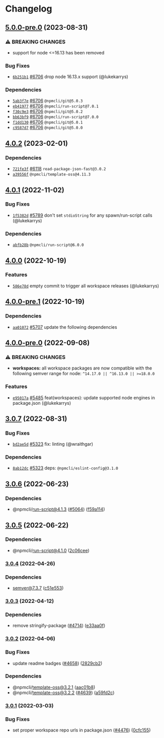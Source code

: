 # Changelog

## [5.0.0-pre.0](https://github.com/npm/cli/compare/libnpmversion-v4.0.2...libnpmversion-v5.0.0-pre.0) (2023-08-31)

### ⚠️ BREAKING CHANGES

* support for node <=16.13 has been removed

### Bug Fixes

* [`6b251b1`](https://github.com/npm/cli/commit/6b251b1009648b36d49b83a2cc407c348fa225e0) [#6706](https://github.com/npm/cli/pull/6706) drop node 16.13.x support (@lukekarrys)

### Dependencies

* [`5ab3f7e`](https://github.com/npm/cli/commit/5ab3f7e944b12481cb1164175c7a79d24d5e3ac5) [#6706](https://github.com/npm/cli/pull/6706) `@npmcli/git@5.0.3`
* [`eb41977`](https://github.com/npm/cli/commit/eb41977c56cbac88fa7d02f88dbf630cc652471a) [#6706](https://github.com/npm/cli/pull/6706) `@npmcli/run-script@7.0.1`
* [`f30c9e3`](https://github.com/npm/cli/commit/f30c9e30c2a6d777ea31157a90fddadc81fd11d0) [#6706](https://github.com/npm/cli/pull/6706) `@npmcli/git@5.0.2`
* [`bb63bf9`](https://github.com/npm/cli/commit/bb63bf945b2db8f3074e7429aff6343721c55cd1) [#6706](https://github.com/npm/cli/pull/6706) `@npmcli/run-script@7.0.0`
* [`f1dd130`](https://github.com/npm/cli/commit/f1dd1305fdcba0b7f5496223b5a65f0fe7e29975) [#6706](https://github.com/npm/cli/pull/6706) `@npmcli/git@5.0.1`
* [`c9587d7`](https://github.com/npm/cli/commit/c9587d79c7c02aff4f53b093bf6702026ecea53a) [#6706](https://github.com/npm/cli/pull/6706) `@npmcli/git@5.0.0`

## [4.0.2](https://github.com/npm/cli/compare/libnpmversion-v4.0.1...libnpmversion-v4.0.2) (2023-02-01)

### Dependencies

* [`721fe3f`](https://github.com/npm/cli/commit/721fe3fac383d714aa7fd7285b4392619903b1e7) [#6118](https://github.com/npm/cli/pull/6118) `read-package-json-fast@3.0.2`
* [`a39556f`](https://github.com/npm/cli/commit/a39556f1cff4526dcbcb7b65cdd86a1ba092e13e) `@npmcli/template-oss@4.11.3`

## [4.0.1](https://github.com/npm/cli/compare/libnpmversion-v4.0.0...libnpmversion-v4.0.1) (2022-11-02)

### Bug Fixes

* [`1f5382d`](https://github.com/npm/cli/commit/1f5382dada181cda41f1504974de1e69a6c1ad7f) [#5789](https://github.com/npm/cli/pull/5789) don't set `stdioString` for any spawn/run-script calls (@lukekarrys)

### Dependencies

* [`abfb28b`](https://github.com/npm/cli/commit/abfb28b249183b8c033f8e7acc1546150cdac137) `@npmcli/run-script@6.0.0`

## [4.0.0](https://github.com/npm/cli/compare/libnpmversion-v4.0.0-pre.1...libnpmversion-v4.0.0) (2022-10-19)

### Features

* [`586e78d`](https://github.com/npm/cli/commit/586e78d59c3dad29e8e886a4764d2eb8021d11d1) empty commit to trigger all workspace releases (@lukekarrys)

## [4.0.0-pre.1](https://github.com/npm/cli/compare/libnpmversion-v4.0.0-pre.0...libnpmversion-v4.0.0-pre.1) (2022-10-19)

### Dependencies

* [`aa01072`](https://github.com/npm/cli/commit/aa010722996ef6de46e1bb937c6f8a94dc2844fa) [#5707](https://github.com/npm/cli/pull/5707) update the following dependencies

## [4.0.0-pre.0](https://github.com/npm/cli/compare/libnpmversion-v3.0.7...libnpmversion-v4.0.0-pre.0) (2022-09-08)

### ⚠ BREAKING CHANGES

* **workspaces:** all workspace packages are now compatible with the following semver range for node: `^14.17.0 || ^16.13.0 || >=18.0.0`

### Features

  * [`e95017a`](https://github.com/npm/cli/commit/e95017a07b041cbb3293e659dad853f76462c108) [#5485](https://github.com/npm/cli/pull/5485) feat(workspaces): update supported node engines in package.json (@lukekarrys)

## [3.0.7](https://github.com/npm/cli/compare/libnpmversion-v3.0.6...libnpmversion-v3.0.7) (2022-08-31)

### Bug Fixes

  * [`bd2ae5d`](https://github.com/npm/cli/commit/bd2ae5d79eb8807bfca6075e98432c545a9ededa) [#5323](https://github.com/npm/cli/pull/5323) fix: linting (@wraithgar)

### Dependencies

  * [`8ab12dc`](https://github.com/npm/cli/commit/8ab12dc32b26db770b868cf694cedab38f4e7460) [#5323](https://github.com/npm/cli/pull/5323) deps: `@npmcli/eslint-config@3.1.0`

## [3.0.6](https://github.com/npm/cli/compare/libnpmversion-v3.0.5...libnpmversion-v3.0.6) (2022-06-23)


### Dependencies

* @npmcli/run-script@4.1.3 ([#5064](https://github.com/npm/cli/issues/5064)) ([f59a114](https://github.com/npm/cli/commit/f59a114ffe3d1f86ccb2e52a4432292ab76852cc))

## [3.0.5](https://github.com/npm/cli/compare/libnpmversion-v3.0.4...libnpmversion-v3.0.5) (2022-06-22)


### Dependencies

* @npmcli/run-script@4.1.0 ([2c06cee](https://github.com/npm/cli/commit/2c06ceee82dd813c0ae84cc0b09e6941cfc5533e))

### [3.0.4](https://github.com/npm/cli/compare/libnpmversion-v3.0.3...libnpmversion-v3.0.4) (2022-04-26)


### Dependencies

* semver@7.3.7 ([c51e553](https://github.com/npm/cli/commit/c51e553a32315e4f1b703ca9030eb7ade91d1a85))

### [3.0.3](https://github.com/npm/cli/compare/libnpmversion-v3.0.2...libnpmversion-v3.0.3) (2022-04-12)


### Dependencies

* remove stringify-package ([#4714](https://github.com/npm/cli/issues/4714)) ([e33aa0f](https://github.com/npm/cli/commit/e33aa0f94f87ae4f9d2a73781e84832ef61d1855))

### [3.0.2](https://github.com/npm/cli/compare/libnpmversion-v3.0.1...libnpmversion-v3.0.2) (2022-04-06)


### Bug Fixes

* update readme badges ([#4658](https://github.com/npm/cli/issues/4658)) ([2829cb2](https://github.com/npm/cli/commit/2829cb28a432b5ff7beeeb3bf3e7e2e174c1121d))


### Dependencies

* @npmcli/template-oss@3.2.1 ([aac01b8](https://github.com/npm/cli/commit/aac01b89caf6336a2eb34d696296303cdadd5c08))
* @npmcli/template-oss@3.2.2 ([#4639](https://github.com/npm/cli/issues/4639)) ([a59fd2c](https://github.com/npm/cli/commit/a59fd2cb863245fce56f96c90ac854e62c5c4d6f))

### [3.0.1](https://www.github.com/npm/cli/compare/libnpmversion-vlibnpmversion@3.0.0...libnpmversion-v3.0.1) (2022-03-03)


### Bug Fixes

* set proper workspace repo urls in package.json ([#4476](https://www.github.com/npm/cli/issues/4476)) ([0cfc155](https://www.github.com/npm/cli/commit/0cfc155db5f11ce23419e440111d99a63bf39754))

